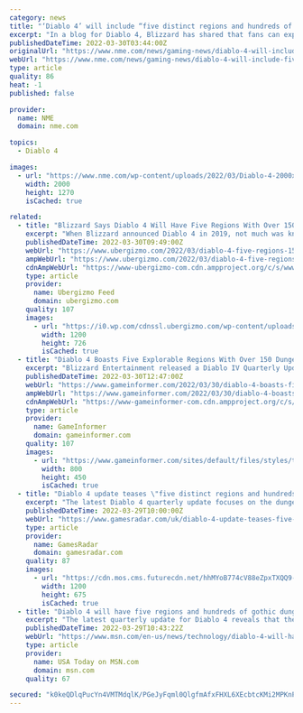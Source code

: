 ```yaml
---
category: news
title: "‘Diablo 4’ will include “five distinct regions and hundreds of dungeons”"
excerpt: "In a blog for Diablo 4, Blizzard has shared that fans can expect “five distinct regions and hundreds of dungeons” in the upcoming game, and detailed how the studio’s art team has designed each area."
publishedDateTime: 2022-03-30T03:44:00Z
originalUrl: "https://www.nme.com/news/gaming-news/diablo-4-will-include-five-distinct-regions-and-hundreds-of-dungeons-3193980"
webUrl: "https://www.nme.com/news/gaming-news/diablo-4-will-include-five-distinct-regions-and-hundreds-of-dungeons-3193980"
type: article
quality: 86
heat: -1
published: false

provider:
  name: NME
  domain: nme.com

topics:
  - Diablo 4

images:
  - url: "https://www.nme.com/wp-content/uploads/2022/03/Diablo-4-2000x1270-1.jpg"
    width: 2000
    height: 1270
    isCached: true

related:
  - title: "Blizzard Says Diablo 4 Will Have Five Regions With Over 150 Dungeons"
    excerpt: "When Blizzard announced Diablo 4 in 2019, not much was known about the game apart from a few concept art, and a couple of teaser trailers here ..."
    publishedDateTime: 2022-03-30T09:49:00Z
    webUrl: "https://www.ubergizmo.com/2022/03/diablo-4-five-regions-150-dungeons/"
    ampWebUrl: "https://www.ubergizmo.com/2022/03/diablo-4-five-regions-150-dungeons/amp/"
    cdnAmpWebUrl: "https://www-ubergizmo-com.cdn.ampproject.org/c/s/www.ubergizmo.com/2022/03/diablo-4-five-regions-150-dungeons/amp/"
    type: article
    provider:
      name: Ubergizmo Feed
      domain: ubergizmo.com
    quality: 107
    images:
      - url: "https://i0.wp.com/cdnssl.ubergizmo.com/wp-content/uploads/2019/11/diablo-4-4.jpg"
        width: 1200
        height: 726
        isCached: true
  - title: "Diablo 4 Boasts Five Explorable Regions With Over 150 Dungeons"
    excerpt: "Blizzard Entertainment released a Diablo IV Quarterly Update yesterday, and several devs chimed in on what the upcoming open-world RPG will offer players. Recently-appointed game director Joe Shely ..."
    publishedDateTime: 2022-03-30T12:47:00Z
    webUrl: "https://www.gameinformer.com/2022/03/30/diablo-4-boasts-five-explorable-regions-with-over-150-dungeons"
    ampWebUrl: "https://www.gameinformer.com/2022/03/30/diablo-4-boasts-five-explorable-regions-with-over-150-dungeons?amp"
    cdnAmpWebUrl: "https://www-gameinformer-com.cdn.ampproject.org/c/s/www.gameinformer.com/2022/03/30/diablo-4-boasts-five-explorable-regions-with-over-150-dungeons?amp"
    type: article
    provider:
      name: GameInformer
      domain: gameinformer.com
    quality: 107
    images:
      - url: "https://www.gameinformer.com/sites/default/files/styles/thumbnail/public/2022/03/30/d053d827/diablo4.jpg"
        width: 800
        height: 450
        isCached: true
  - title: "Diablo 4 update teases \"five distinct regions and hundreds of dungeons\""
    excerpt: "The latest Diablo 4 quarterly update focuses on the dungeons and biomes of Sanctuary, with art director Chris Ryder promising \"five distinct regions and hundreds of dungeons\" featuring dynamic regions ..."
    publishedDateTime: 2022-03-29T10:00:00Z
    webUrl: "https://www.gamesradar.com/uk/diablo-4-update-teases-five-distinct-regions-and-hundreds-of-dungeons/"
    type: article
    provider:
      name: GamesRadar
      domain: gamesradar.com
    quality: 87
    images:
      - url: "https://cdn.mos.cms.futurecdn.net/hhMYoB774cV88eZpxTXQQ9-1200-80.jpg"
        width: 1200
        height: 675
        isCached: true
  - title: "Diablo 4 will have five regions and hundreds of gothic dungeons"
    excerpt: "The latest quarterly update for Diablo 4 reveals that there’ll be more than 150 dungeons and five regions ripe for exploration. On Tuesday, Blizzard gave some insight into Diablo 4’s sprawling open ..."
    publishedDateTime: 2022-03-29T10:43:22Z
    webUrl: "https://www.msn.com/en-us/news/technology/diablo-4-will-have-five-regions-and-hundreds-of-gothic-dungeons/ar-AAVDuXv"
    type: article
    provider:
      name: USA Today on MSN.com
      domain: msn.com
    quality: 67

secured: "k0keQDlqPucYn4VMTMdqlK/PGeJyFqml0QlgfmAfxFHXL6XEcbtcKMi2MPKnPX8a+roj0uoWBfG3eT8qIEZrthtii6z26tHVIocM+9RGxYXjXnQSeayn5GaRKFgvlU9Tzm8HsGibXHGMKFUtw8O5uOoxyIxJy9XMbwlhO40Cr7CKx+QKxrEehKgjO1707w0qMmxAR11Yu1jmfbi5nbWu/tEGBR7rOOJxWlnS32HaERIyAmsgYTleNA05vVX96uerFNYSb0c4wZhecXq1tqYnFDa3IvWoxegebT4N8UVpzgMdF0SV7TTlN3l2/bsZ0pPzIZcQoYLpm2VAyDYdIafGMgRoxOAmfnv4lvAif2Dz6zM=;MU2Tu2kTQAIGjHqijnoZ0A=="
---
```


